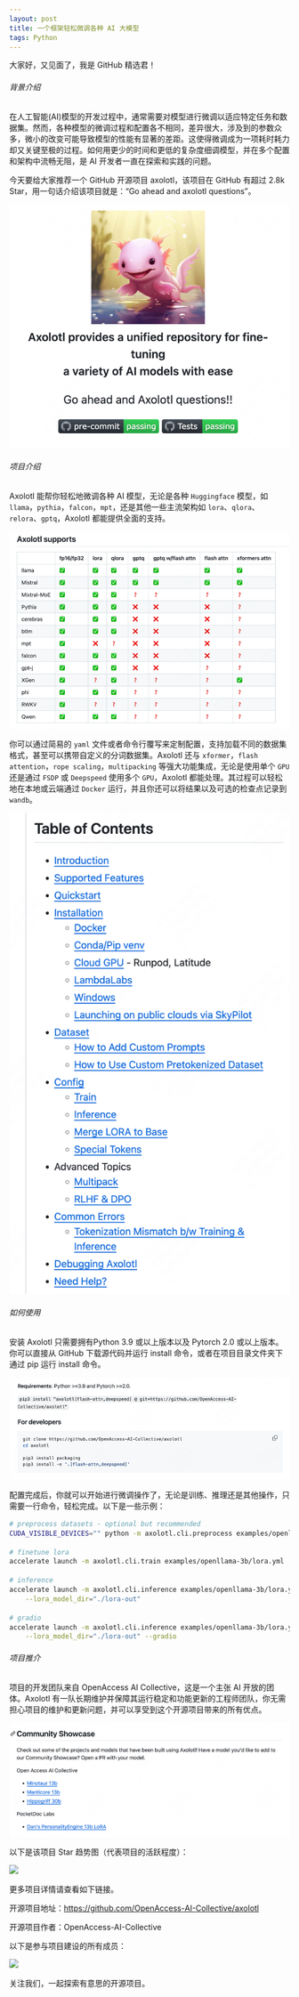 ```yaml
---
layout: post
title: 一个框架轻松微调各种 AI 大模型
tags: Python
---
```


大家好，又见面了，我是 GitHub 精选君！

###### 背景介绍

在人工智能(AI)模型的开发过程中，通常需要对模型进行微调以适应特定任务和数据集。然而，各种模型的微调过程和配置各不相同，差异很大，涉及到的参数众多，微小的改变可能导致模型的性能有显著的差距。这使得微调成为一项耗时耗力却又关键至极的过程。如何用更少的时间和更低的复杂度细调模型，并在多个配置和架构中流畅无阻，是 AI 开发者一直在探索和实践的问题。

今天要给大家推荐一个 GitHub 开源项目 axolotl，该项目在 GitHub 有超过 2.8k Star，用一句话介绍该项目就是：“Go ahead and axolotl questions”。


![](https://raw.githubusercontent.com/ZhuPeng/pic/master/images/compress_image-20240202153910999.png)

###### 项目介绍

Axolotl 能帮你轻松地微调各种 AI 模型，无论是各种 `Huggingface` 模型，如 `llama`，`pythia`，`falcon`，`mpt`，还是其他一些主流架构如 `lora`、`qlora`、`relora`、`gptq`，Axolotl 都能提供全面的支持。

![](https://raw.githubusercontent.com/ZhuPeng/pic/master/images/compress_image-20240202154000840.png)

你可以通过简易的 `yaml` 文件或者命令行覆写来定制配置，支持加载不同的数据集格式，甚至可以携带自定义的分词数据集。Axolotl 还与 `xformer`，`flash attention`，`rope scaling`，`multipacking` 等强大功能集成，无论是使用单个 `GPU` 还是通过 `FSDP` 或 `Deepspeed` 使用多个 `GPU`，Axolotl 都能处理。其过程可以轻松地在本地或云端通过 `Docker` 运行，并且你还可以将结果以及可选的检查点记录到 `wandb`。

![](https://raw.githubusercontent.com/ZhuPeng/pic/master/images/compress_image-20240202154051667.png)

###### 如何使用

安装 Axolotl 只需要拥有Python 3.9 或以上版本以及 Pytorch 2.0 或以上版本。你可以直接从 GitHub 下载源代码并运行 install 命令，或者在项目目录文件夹下通过 pip 运行 install 命令。

![](https://raw.githubusercontent.com/ZhuPeng/pic/master/images/compress_image-20240202154242386.png)

配置完成后，你就可以开始进行微调操作了，无论是训练、推理还是其他操作，只需要一行命令，轻松完成。以下是一些示例：

```bash
# preprocess datasets - optional but recommended
CUDA_VISIBLE_DEVICES="" python -m axolotl.cli.preprocess examples/openllama-3b/lora.yml

# finetune lora
accelerate launch -m axolotl.cli.train examples/openllama-3b/lora.yml

# inference
accelerate launch -m axolotl.cli.inference examples/openllama-3b/lora.yml \
    --lora_model_dir="./lora-out"

# gradio
accelerate launch -m axolotl.cli.inference examples/openllama-3b/lora.yml \
    --lora_model_dir="./lora-out" --gradio
```

###### 项目推介

项目的开发团队来自 OpenAccess AI Collective，这是一个主张 AI 开放的团体。Axolotl 有一队长期维护并保障其运行稳定和功能更新的工程师团队，你无需担心项目的维护和更新问题，并可以享受到这个开源项目带来的所有优点。

![](https://raw.githubusercontent.com/ZhuPeng/pic/master/images/compress_image-20240202154446151.png)


以下是该项目 Star 趋势图（代表项目的活跃程度）：

![](https://api.star-history.com/svg?repos=OpenAccess-AI-Collective/axolotl&type=Timeline)

更多项目详情请查看如下链接。

开源项目地址：https://github.com/OpenAccess-AI-Collective/axolotl 

开源项目作者：OpenAccess-AI-Collective

以下是参与项目建设的所有成员：

![](https://contrib.rocks/image?repo=OpenAccess-AI-Collective/axolotl)

关注我们，一起探索有意思的开源项目。

